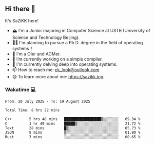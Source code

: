 ## Hi there 👋

It's SaZiKK here!

- 🏔️ I'm a Junior majoring in Computer Science  at USTB (University of Science and Technology Beijing).
- 🧑‍🎓 I'm planning to pursue a Ph.D. degree in the field of operating systems！
- 🚀 I'm a OIer and ACMer.
- 🔭 I’m currently working on a simple compiler.
- 🌱 I'm currently delving deep into operating systems.
- 📫 How to reach me: ck_look@outlook.com
- 😄 To learn more about me: https://sazikk.top

  
<!--
**SaZiKK/SaZiKK** is a ✨ _special_ ✨ repository because its `README.md` (this file) appears on your GitHub profile.

Here are some ideas to get you started:

- 🔭 I’m currently working on ...
- 🌱 I’m currently learning ...
- 👯 I’m looking to collaborate on ...
- 🤔 I’m looking for help with ...
- 💬 Ask me about ...
- 📫 How to reach me: ...
- 😄 Pronouns: ...
- ⚡ Fun fact: ...
-->

### Wakatime 💻

<!--START_SECTION:waka-->

```txt
From: 20 July 2025 - To: 19 August 2025

Total Time: 8 hrs 22 mins

C++        5 hrs 48 mins   █████████████████▒░░░░░░░   69.34 %
C          1 hr 49 mins    █████▒░░░░░░░░░░░░░░░░░░░   21.72 %
Text       28 mins         █▒░░░░░░░░░░░░░░░░░░░░░░░   05.73 %
JSON       9 mins          ▒░░░░░░░░░░░░░░░░░░░░░░░░   01.80 %
Rust       3 mins          ░░░░░░░░░░░░░░░░░░░░░░░░░   00.65 %
```

<!--END_SECTION:waka-->
